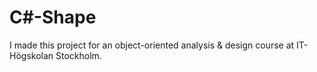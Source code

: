 # C#-Shape

I made this project for an object-oriented analysis & design course at IT-Högskolan Stockholm.
